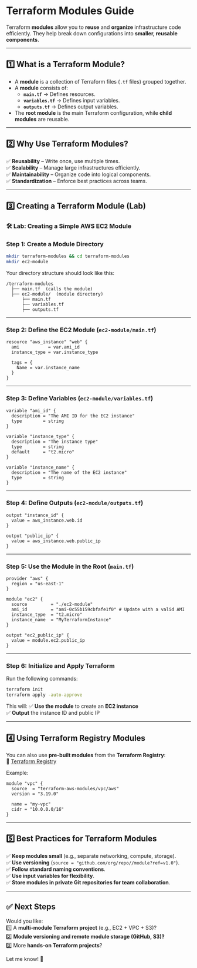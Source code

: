 # **Terraform Modules Guide**  
Terraform **modules** allow you to **reuse** and **organize** infrastructure code efficiently. They help break down configurations into **smaller, reusable components**.  

---

## **1️⃣ What is a Terraform Module?**
- A **module** is a collection of Terraform files (`.tf` files) grouped together.
- A **module** consists of:
  - **`main.tf`** → Defines resources.
  - **`variables.tf`** → Defines input variables.
  - **`outputs.tf`** → Defines output variables.
- The **root module** is the main Terraform configuration, while **child modules** are reusable.

---

## **2️⃣ Why Use Terraform Modules?**
✅ **Reusability** – Write once, use multiple times.  
✅ **Scalability** – Manage large infrastructures efficiently.  
✅ **Maintainability** – Organize code into logical components.  
✅ **Standardization** – Enforce best practices across teams.  

---

## **3️⃣ Creating a Terraform Module (Lab)**
### **🛠 Lab: Creating a Simple AWS EC2 Module**
### **Step 1: Create a Module Directory**
```sh
mkdir terraform-modules && cd terraform-modules
mkdir ec2-module
```
Your directory structure should look like this:
```
/terraform-modules
  ├── main.tf  (calls the module)
  ├── ec2-module/  (module directory)
      ├── main.tf
      ├── variables.tf
      ├── outputs.tf
```

---

### **Step 2: Define the EC2 Module (`ec2-module/main.tf`)**
```hcl
resource "aws_instance" "web" {
  ami           = var.ami_id
  instance_type = var.instance_type

  tags = {
    Name = var.instance_name
  }
}
```

---

### **Step 3: Define Variables (`ec2-module/variables.tf`)**
```hcl
variable "ami_id" {
  description = "The AMI ID for the EC2 instance"
  type        = string
}

variable "instance_type" {
  description = "The instance type"
  type        = string
  default     = "t2.micro"
}

variable "instance_name" {
  description = "The name of the EC2 instance"
  type        = string
}
```

---

### **Step 4: Define Outputs (`ec2-module/outputs.tf`)**
```hcl
output "instance_id" {
  value = aws_instance.web.id
}

output "public_ip" {
  value = aws_instance.web.public_ip
}
```

---

### **Step 5: Use the Module in the Root (`main.tf`)**
```hcl
provider "aws" {
  region = "us-east-1"
}

module "ec2" {
  source         = "./ec2-module"
  ami_id         = "ami-0c55b159cbfafe1f0" # Update with a valid AMI
  instance_type  = "t2.micro"
  instance_name  = "MyTerraformInstance"
}

output "ec2_public_ip" {
  value = module.ec2.public_ip
}
```

---

### **Step 6: Initialize and Apply Terraform**
Run the following commands:
```sh
terraform init
terraform apply -auto-approve
```
This will:
✅ **Use the module** to create an **EC2 instance**  
✅ **Output** the instance ID and public IP  

---

## **4️⃣ Using Terraform Registry Modules**
You can also use **pre-built modules** from the **Terraform Registry**:  
🔗 [Terraform Registry](https://registry.terraform.io/)  

Example:  
```hcl
module "vpc" {
  source  = "terraform-aws-modules/vpc/aws"
  version = "3.19.0"

  name = "my-vpc"
  cidr = "10.0.0.0/16"
}
```

---

## **5️⃣ Best Practices for Terraform Modules**
✅ **Keep modules small** (e.g., separate networking, compute, storage).  
✅ **Use versioning** (`source = "github.com/org/repo//module?ref=v1.0"`).  
✅ **Follow standard naming conventions**.  
✅ **Use input variables for flexibility**.  
✅ **Store modules in private Git repositories for team collaboration**.  

---

## **✅ Next Steps**
Would you like:  
1️⃣ A **multi-module Terraform project** (e.g., EC2 + VPC + S3)?  
2️⃣ **Module versioning and remote module storage (GitHub, S3)?**  
3️⃣ More **hands-on Terraform projects**?  

Let me know! 🚀

